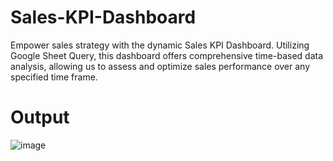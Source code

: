 # Sales-KPI-Dashboard
Empower sales strategy with the dynamic Sales KPI Dashboard. Utilizing Google Sheet Query, this dashboard offers comprehensive time-based data analysis, allowing us to assess and optimize sales performance over any specified time frame.
# Output
![image](https://github.com/Nazneen99/Sales-KPI-Dashboard/assets/74206042/6c0fb699-ca02-4d13-88df-79f1c73c5aec)

